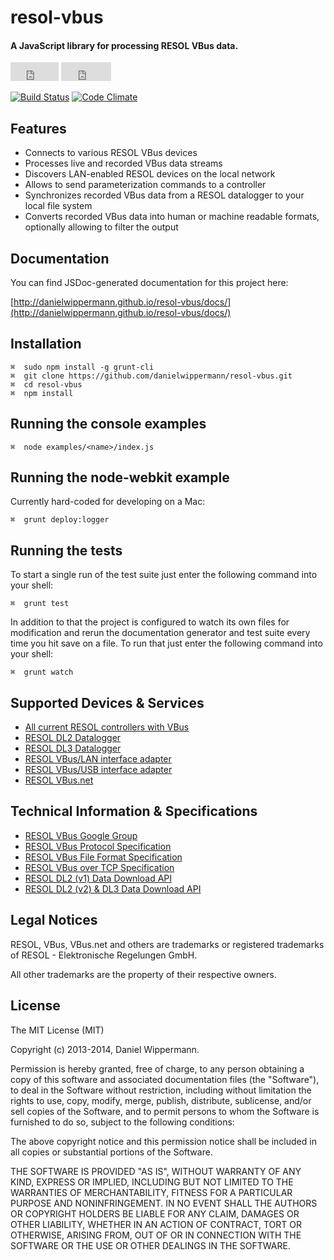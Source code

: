 # resol-vbus

#### A JavaScript library for processing RESOL VBus data.

<iframe src="http://ghbtns.com/github-btn.html?user=danielwippermann&repo=resol-vbus&type=watch&size=large" allowtransparency="true" frameborder="0" scrolling="0" width="77" height="30"></iframe>
<iframe src="http://ghbtns.com/github-btn.html?user=danielwippermann&repo=resol-vbus&type=fork&size=large" allowtransparency="true" frameborder="0" scrolling="0" width="80" height="30"></iframe>

[![Build Status](https://travis-ci.org/danielwippermann/resol-vbus.png?branch=master)](https://travis-ci.org/danielwippermann/resol-vbus)
[![Code Climate](https://codeclimate.com/github/danielwippermann/resol-vbus.png)](https://codeclimate.com/github/danielwippermann/resol-vbus)



## Features

* Connects to various RESOL VBus devices
* Processes live and recorded VBus data streams
* Discovers LAN-enabled RESOL devices on the local network
* Allows to send parameterization commands to a controller
* Synchronizes recorded VBus data from a RESOL datalogger to your local file system
* Converts recorded VBus data into human or machine readable formats, optionally allowing to filter the output



## Documentation

You can find JSDoc-generated documentation for this project here:

[http://danielwippermann.github.io/resol-vbus/docs/](http://danielwippermann.github.io/resol-vbus/docs/)



## Installation

	⌘  sudo npm install -g grunt-cli
	⌘  git clone https://github.com/danielwippermann/resol-vbus.git
	⌘  cd resol-vbus
	⌘  npm install



## Running the console examples

	⌘  node examples/<name>/index.js



## Running the node-webkit example

Currently hard-coded for developing on a Mac:

	⌘  grunt deploy:logger



## Running the tests

To start a single run of the test suite just enter the following command
into your shell:

	⌘  grunt test

In addition to that the project is configured to watch its own files for
modification and rerun the documentation generator and test suite every
time you hit save on a file. To run that just enter the following command
into your shell:

	⌘  grunt watch



## Supported Devices & Services

* [All current RESOL controllers with VBus](http://www.resol.de/index/produkte/sprache/en)
* [RESOL DL2 Datalogger](http://www.resol.de/index/produktdetail/kategorie/2/sprache/en/id/12)
* [RESOL DL3 Datalogger](http://www.resol.de/index/produktdetail/kategorie/2/sprache/en/id/86)
* [RESOL VBus/LAN interface adapter](http://www.resol.de/index/produktdetail/kategorie/2/id/76/sprache/en)
* [RESOL VBus/USB interface adapter](http://www.resol.de/index/produktdetail/kategorie/2/id/13/sprache/en)
* [RESOL VBus.net](http://www.vbus.net/)



## Technical Information & Specifications

* [RESOL VBus Google Group](https://groups.google.com/forum/#!forum/resol-vbus)
* [RESOL VBus Protocol Specification](http://goo.gl/HP6ZY)
* [RESOL VBus File Format Specification](https://docs.google.com/document/d/1qNdpl8pB409eeCmpoApXBVtR8feIn_Jz3XEk8E5r7Go/edit?usp=sharing&authkey=COLYjnI)
* [RESOL VBus over TCP Specification](https://docs.google.com/document/d/1fIDqsWv2X7EfezLiP9f2P3vRdpmgbiK6kzcUUrMGoEU/edit?usp=sharing&authkey=CODQ-vMD)
* [RESOL DL2 (v1) Data Download API](https://drive.google.com/file/d/0B4wMTuLGRPi2YmM5ZTJiNDQtNjkyMi00ZWYzLTgzYzgtYTdiMjBlZmI5ODgx/edit?usp=sharing)
* [RESOL DL2 (v2) & DL3 Data Download API](http://danielwippermann.github.io/resol-vbus/dlx-data-download-api-docs)



## Legal Notices

RESOL, VBus, VBus.net and others are trademarks or registered trademarks
of RESOL - Elektronische Regelungen GmbH.

All other trademarks are the property of their respective owners.



## License

The MIT License (MIT)

Copyright (c) 2013-2014, Daniel Wippermann.

Permission is hereby granted, free of charge, to any person obtaining a copy
of this software and associated documentation files (the "Software"), to deal
in the Software without restriction, including without limitation the rights
to use, copy, modify, merge, publish, distribute, sublicense, and/or sell
copies of the Software, and to permit persons to whom the Software is
furnished to do so, subject to the following conditions:

The above copyright notice and this permission notice shall be included in
all copies or substantial portions of the Software.

THE SOFTWARE IS PROVIDED "AS IS", WITHOUT WARRANTY OF ANY KIND, EXPRESS OR
IMPLIED, INCLUDING BUT NOT LIMITED TO THE WARRANTIES OF MERCHANTABILITY,
FITNESS FOR A PARTICULAR PURPOSE AND NONINFRINGEMENT. IN NO EVENT SHALL THE
AUTHORS OR COPYRIGHT HOLDERS BE LIABLE FOR ANY CLAIM, DAMAGES OR OTHER
LIABILITY, WHETHER IN AN ACTION OF CONTRACT, TORT OR OTHERWISE, ARISING FROM,
OUT OF OR IN CONNECTION WITH THE SOFTWARE OR THE USE OR OTHER DEALINGS IN
THE SOFTWARE.
